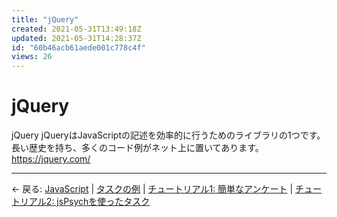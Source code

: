 ```yaml
---
title: "jQuery"
created: 2021-05-31T13:49:18Z
updated: 2021-05-31T14:28:37Z
id: "60b46acb61aede001c778c4f"
views: 26
---
```


# jQuery

jQuery
jQueryはJavaScriptの記述を効率的に行うためのライブラリの1つです。長い歴史を持ち、多くのコード例がネット上に置いてあります。
<https://jquery.com/>

---

← 戻る: [JavaScript](JavaScript.md) | [タスクの例](タスクの例.md) | [チュートリアル1: 簡単なアンケート](チュートリアル1_簡単なアンケート.md) | [チュートリアル2: jsPsychを使ったタスク](チュートリアル2_jsPsychを使ったタスク.md)